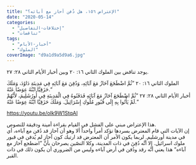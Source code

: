 ```yaml
---
title: "الإعتراض ١٥٦، هل دُفن آحاز مع آبائه؟"
date: "2020-05-14"
categories: 
  - "إختلافات-التفاصيل"
  - "تناقضات"
tags: 
  - "أخبار-الأيام"
  - "الملوك"
coverImage: "d9a1d9a5d9a6.jpg"
---
```


يوجد تناقض بين الملوك الثاني ١٦: ٢٠ وبين أخبار الأيام الثاني ٢٨: ٢٧.

الملوك الثاني ١٦: ٢٠ ”ثُمَّ اضْطَجَعَ آحَازُ مَعَ آبَائِهِ، وَدُفِنَ مَعَ آبَائِهِ فِي مَدِينَةِ دَاوُدَ، وَمَلَكَ حَزَقِيَّا ابْنُهُ عِوَضًا عَنْهُ.“  
أخبار الأيام الثاني ٢٨: ٢٧ ”ثُمَّ اضْطَجَعَ آحَازُ مَعَ آبَائِهِ فَدَفَنُوهُ فِي الْمَدِينَةِ فِي أُورُشَلِيمَ، لأَنَّهُمْ لَمْ يَأْتُوا بِهِ إِلَى قُبُورِ مُلُوكِ إِسْرَائِيلَ. وَمَلَكَ حَزَقِيَّا ابْنُهُ عِوَضًا عَنْهُ.“

https://youtu.be/oIk9W1StqAI

هذا الإعتراض مبني على الفشل في القيام بقراءة أمينة ودقيقة للنصوص.  
إن الآيات التي قام المعترض بسردها تؤكد أمراً واحداً ألا وهو أن آحاز قد دُفن مع آباءه، أي في مدينة أورشليم. لربما يكون الأمر أن المعترض قد ارتبك كون آحاز لم يُدفن في قبور ملوك اسرائيل. إلا أنَّه دُفِنَ في ذات المدينة، وكلا النصّين يصرحان بأنَّ ”اضطجع آحاز مع آباءه“ هذا يعني أنَّه رقد ودُفن في أرض آباءه وليس من الضروري أن يكون ذلك في ذات القبر.
